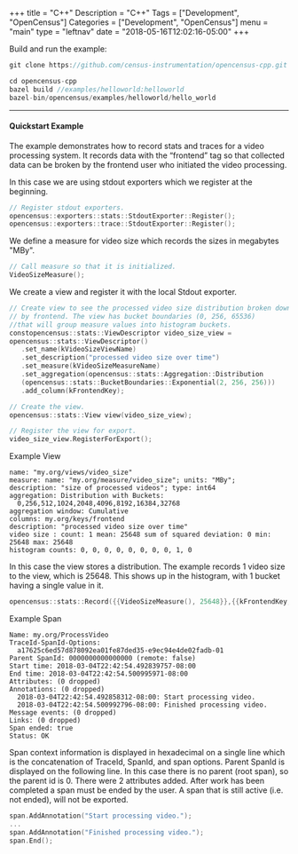 +++
title = "C++"
Description = "C++"
Tags = ["Development", "OpenCensus"]
Categories = ["Development", "OpenCensus"]
menu = "main"
type = "leftnav"
date = "2018-05-16T12:02:16-05:00"
+++

Build and run the example:  

```cpp
git clone https://github.com/census-instrumentation/opencensus-cpp.git  

cd opencensus-cpp  
bazel build //examples/helloworld:helloworld  
bazel-bin/opencensus/examples/helloworld/hello_world
```

---

#### Quickstart Example  

The example demonstrates how to record stats and traces for a video processing system. It records data with the “frontend” tag so that collected data can be broken by the frontend user who initiated the video processing.  

In this case we are using stdout exporters which we register at the beginning.

```cpp
// Register stdout exporters.
opencensus::exporters::stats::StdoutExporter::Register();
opencensus::exporters::trace::StdoutExporter::Register();
```  
  
We define a measure for video size which records the sizes in megabytes "MBy".

```cpp
// Call measure so that it is initialized.
VideoSizeMeasure();
```  

We create a view and register it with the local Stdout exporter.

``` cpp
// Create view to see the processed video size distribution broken down
// by frontend. The view has bucket boundaries (0, 256, 65536)
//that will group measure values into histogram buckets.
constopencensus::stats::ViewDescriptor video_size_view =
opencensus::stats::ViewDescriptor()
   .set_name(kVideoSizeViewName)
   .set_description("processed video size over time")
   .set_measure(kVideoSizeMeasureName)
   .set_aggregation(opencensus::stats::Aggregation::Distribution
   (opencensus::stats::BucketBoundaries::Exponential(2, 256, 256)))
   .add_column(kFrontendKey);

// Create the view.
opencensus::stats::View view(video_size_view);

// Register the view for export.
video_size_view.RegisterForExport();
``` 

Example View

```
name: "my.org/views/video_size"
measure: name: "my.org/measure/video_size"; units: "MBy";
description: "size of processed videos"; type: int64
aggregation: Distribution with Buckets:
  0,256,512,1024,2048,4096,8192,16384,32768
aggregation window: Cumulative
columns: my.org/keys/frontend
description: "processed video size over time"
video size : count: 1 mean: 25648 sum of squared deviation: 0 min: 25648 max: 25648
histogram counts: 0, 0, 0, 0, 0, 0, 0, 0, 1, 0
```

In this case the view stores a distribution. The example records 1 video size to the view, which is 25648. This shows up in the histogram, with 1 bucket having a single value in it.

```cpp
opencensus::stats::Record({{VideoSizeMeasure(), 25648}},{{kFrontendKey, "video size"}});
```

Example Span

```
Name: my.org/ProcessVideo
TraceId-SpanId-Options:
  a17625c6ed57d878092ea01fe87ded35-e9ec94e4de02fadb-01
Parent SpanId: 0000000000000000 (remote: false)
Start time: 2018-03-04T22:42:54.492839757-08:00
End time: 2018-03-04T22:42:54.500995971-08:00
Attributes: (0 dropped)
Annotations: (0 dropped)
  2018-03-04T22:42:54.492858312-08:00: Start processing video.
  2018-03-04T22:42:54.500992796-08:00: Finished processing video.
Message events: (0 dropped)
Links: (0 dropped)
Span ended: true
Status: OK
```

Span context information is displayed in hexadecimal on a single line which is the concatenation of TraceId, SpanId, and span options. Parent SpanId is displayed on the following line. In this case there is no parent (root span), so the parent id is 0. There were 2 attributes added. After work has been completed a span must be ended by the user. A span that is still active (i.e. not ended), will not be exported.

```cpp
span.AddAnnotation("Start processing video.");
...
span.AddAnnotation("Finished processing video.");
span.End();
```
